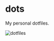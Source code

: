 # dots

My personal dotfiles.

![dotfiles](https://user-images.githubusercontent.com/62671086/212613511-44901f3a-39bc-4aa5-9468-d0a6e8514989.png)
